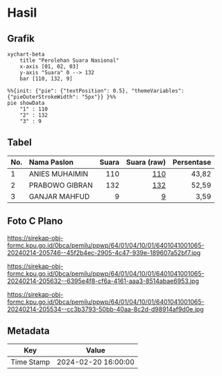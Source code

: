 # Hasil

## Grafik

```mermaid
xychart-beta
    title "Perolehan Suara Nasional"
    x-axis [01, 02, 03]
    y-axis "Suara" 0 --> 132
    bar [110, 132, 9]
```

```mermaid
%%{init: {"pie": {"textPosition": 0.5}, "themeVariables": {"pieOuterStrokeWidth": "5px"}} }%%
pie showData
    "1" : 110
    "2" : 132
    "3" : 9
```

## Tabel

| No. | Nama Paslon    | Suara | Suara (raw) | Persentase |
|:--- |:-------------- | -----:| -----------:| ----------:|
| 1   | ANIES MUHAIMIN | 110   | [110][p-1]  | 43,82      |
| 2   | PRABOWO GIBRAN | 132   | [132][p-2]  | 52,59      |
| 3   | GANJAR MAHFUD  | 9     | [9][p-3]    | 3,59       |


[p-1]: https://github.com/gigit-pemilu/pemilu-2024/blob/main/pilpres/hitung-suara/sub/64-kalimantan-timur/sub/01-paser/sub/04-tanah-grogot/sub/1001-tanah-grogot/sub/065-tps/sub/paslon-1.txt
[p-2]: https://github.com/gigit-pemilu/pemilu-2024/blob/main/pilpres/hitung-suara/sub/64-kalimantan-timur/sub/01-paser/sub/04-tanah-grogot/sub/1001-tanah-grogot/sub/065-tps/sub/paslon-2.txt
[p-3]: https://github.com/gigit-pemilu/pemilu-2024/blob/main/pilpres/hitung-suara/sub/64-kalimantan-timur/sub/01-paser/sub/04-tanah-grogot/sub/1001-tanah-grogot/sub/065-tps/sub/paslon-3.txt

## Foto C Plano

https://sirekap-obj-formc.kpu.go.id/0bca/pemilu/ppwp/64/01/04/10/01/6401041001065-20240214-205746--45f2b4ec-2905-4c47-939e-189607a52bf7.jpg

https://sirekap-obj-formc.kpu.go.id/0bca/pemilu/ppwp/64/01/04/10/01/6401041001065-20240214-205632--6395e4f8-cf6a-4161-aaa3-8514abae6953.jpg

https://sirekap-obj-formc.kpu.go.id/0bca/pemilu/ppwp/64/01/04/10/01/6401041001065-20240214-205534--cc3b3793-50bb-40aa-8c2d-d98914af9d0e.jpg


## Metadata

| Key        | Value               |
| ---------- | ------------------- |
| Time Stamp | 2024-02-20 16:00:00 |



